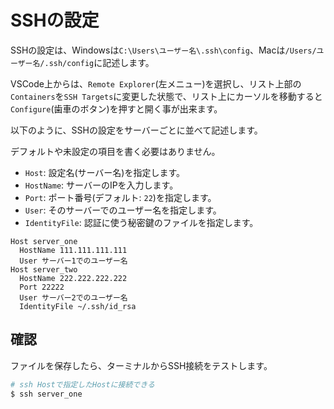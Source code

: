 # SSHの設定
SSHの設定は、Windowsは`C:\Users\ユーザー名\.ssh\config`、Macは`/Users/ユーザー名/.ssh/config`に記述します。

VSCode上からは、`Remote Explorer`(左メニュー)を選択し、リスト上部の`Containers`を`SSH Targets`に変更した状態で、リスト上にカーソルを移動すると`Configure`(歯車のボタン)を押すと開く事が出来ます。

以下のように、SSHの設定をサーバーごとに並べて記述します。

デフォルトや未設定の項目を書く必要はありません。

- `Host`: 設定名(サーバー名)を指定します。
- `HostName`: サーバーのIPを入力します。
- `Port`: ポート番号(デフォルト: `22`)を指定します。
- `User`: そのサーバーでのユーザー名を指定します。
- `IdentityFile`: 認証に使う秘密鍵のファイルを指定します。

```
Host server_one
  HostName 111.111.111.111
  User サーバー1でのユーザー名
Host server_two
  HostName 222.222.222.222
  Port 22222
  User サーバー2でのユーザー名
  IdentityFile ~/.ssh/id_rsa
```

## 確認
ファイルを保存したら、ターミナルからSSH接続をテストします。

```bash
# ssh Hostで指定したHostに接続できる
$ ssh server_one
```
